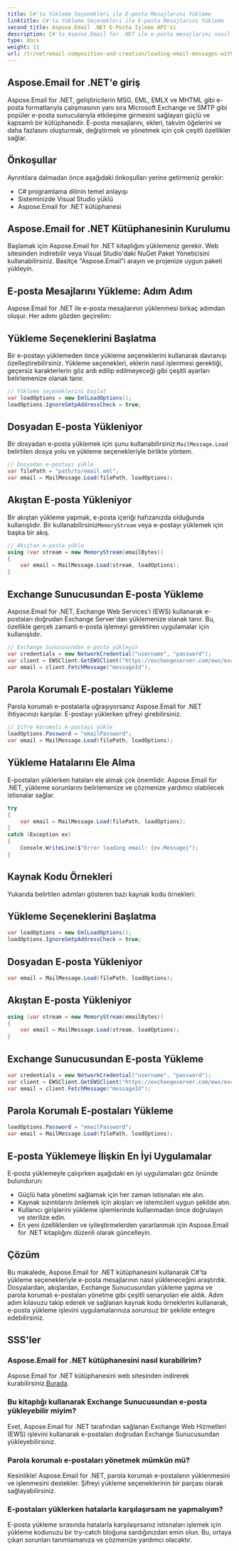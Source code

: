 ```yaml
---
title: C#'ta Yükleme Seçenekleri ile E-posta Mesajlarını Yükleme
linktitle: C#'ta Yükleme Seçenekleri ile E-posta Mesajlarını Yükleme
second_title: Aspose.Email .NET E-Posta İşleme API'si
description: C#'ta Aspose.Email for .NET ile e-posta mesajlarını nasıl yükleyeceğinizi öğrenin. Etkili e-posta yönetimi için adım adım kılavuzu ve kaynak kodu örneklerini keşfedin.
type: docs
weight: 11
url: /tr/net/email-composition-and-creation/loading-email-messages-with-load-options-in-csharp/
---
```


## Aspose.Email for .NET'e giriş

Aspose.Email for .NET, geliştiricilerin MSG, EML, EMLX ve MHTML gibi e-posta formatlarıyla çalışmasının yanı sıra Microsoft Exchange ve SMTP gibi popüler e-posta sunucularıyla etkileşime girmesini sağlayan güçlü ve kapsamlı bir kütüphanedir. E-posta mesajlarını, ekleri, takvim öğelerini ve daha fazlasını oluşturmak, değiştirmek ve yönetmek için çok çeşitli özellikler sağlar.

## Önkoşullar

Ayrıntılara dalmadan önce aşağıdaki önkoşulları yerine getirmeniz gerekir:

- C# programlama dilinin temel anlayışı
- Sisteminizde Visual Studio yüklü
- Aspose.Email for .NET kütüphanesi

## Aspose.Email for .NET Kütüphanesinin Kurulumu

Başlamak için Aspose.Email for .NET kitaplığını yüklemeniz gerekir. Web sitesinden indirebilir veya Visual Studio'daki NuGet Paket Yöneticisini kullanabilirsiniz. Basitçe "Aspose.Email"i arayın ve projenize uygun paketi yükleyin.

## E-posta Mesajlarını Yükleme: Adım Adım

Aspose.Email for .NET ile e-posta mesajlarının yüklenmesi birkaç adımdan oluşur. Her adımı gözden geçirelim:

## Yükleme Seçeneklerini Başlatma

Bir e-postayı yüklemeden önce yükleme seçeneklerini kullanarak davranışı özelleştirebilirsiniz. Yükleme seçenekleri, eklerin nasıl işlenmesi gerektiği, geçersiz karakterlerin göz ardı edilip edilmeyeceği gibi çeşitli ayarları belirlemenize olanak tanır.

```csharp
// Yükleme seçeneklerini başlat
var loadOptions = new EmlLoadOptions();
loadOptions.IgnoreSmtpAddressCheck = true;
```

## Dosyadan E-posta Yükleniyor

 Bir dosyadan e-posta yüklemek için şunu kullanabilirsiniz:`MailMessage.Load` belirtilen dosya yolu ve yükleme seçenekleriyle birlikte yöntem.

```csharp
// Dosyadan e-postayı yükle
var filePath = "path/to/email.eml";
var email = MailMessage.Load(filePath, loadOptions);
```

## Akıştan E-posta Yükleniyor

 Bir akıştan yükleme yapmak, e-posta içeriği hafızanızda olduğunda kullanışlıdır. Bir kullanabilirsiniz`MemoryStream` veya e-postayı yüklemek için başka bir akış.

```csharp
// Akıştan e-posta yükle
using (var stream = new MemoryStream(emailBytes))
{
    var email = MailMessage.Load(stream, loadOptions);
}
```

## Exchange Sunucusundan E-posta Yükleme

Aspose.Email for .NET, Exchange Web Services'i (EWS) kullanarak e-postaları doğrudan Exchange Server'dan yüklemenize olanak tanır. Bu, özellikle gerçek zamanlı e-posta işlemeyi gerektiren uygulamalar için kullanışlıdır.

```csharp
// Exchange Sunucusundan e-posta yükleyin
var credentials = new NetworkCredential("username", "password");
var client = EWSClient.GetEWSClient("https://exchangeserver.com/ews/exchange.asmx", kimlik bilgileri);
var email = client.FetchMessage("messageId");
```

## Parola Korumalı E-postaları Yükleme

Parola korumalı e-postalarla uğraşıyorsanız Aspose.Email for .NET ihtiyacınızı karşılar. E-postayı yüklerken şifreyi girebilirsiniz.

```csharp
// Şifre korumalı e-postayı yükle
loadOptions.Password = "emailPassword";
var email = MailMessage.Load(filePath, loadOptions);
```

## Yükleme Hatalarını Ele Alma

E-postaları yüklerken hataları ele almak çok önemlidir. Aspose.Email for .NET, yükleme sorunlarını belirlemenize ve çözmenize yardımcı olabilecek istisnalar sağlar.

```csharp
try
{
    var email = MailMessage.Load(filePath, loadOptions);
}
catch (Exception ex)
{
    Console.WriteLine($"Error loading email: {ex.Message}");
}
```

## Kaynak Kodu Örnekleri

Yukarıda belirtilen adımları gösteren bazı kaynak kodu örnekleri:

## Yükleme Seçeneklerini Başlatma

```csharp
var loadOptions = new EmlLoadOptions();
loadOptions.IgnoreSmtpAddressCheck = true;
```

## Dosyadan E-posta Yükleniyor

```csharp
var email = MailMessage.Load(filePath, loadOptions);
```

## Akıştan E-posta Yükleniyor

```csharp
using (var stream = new MemoryStream(emailBytes))
{
    var email = MailMessage.Load(stream, loadOptions);
}
```

## Exchange Sunucusundan E-posta Yükleme

```csharp
var credentials = new NetworkCredential("username", "password");
var client = EWSClient.GetEWSClient("https://exchangeserver.com/ews/exchange.asmx", kimlik bilgileri);
var email = client.FetchMessage("messageId");
```

## Parola Korumalı E-postaları Yükleme

```csharp
loadOptions.Password = "emailPassword";
var email = MailMessage.Load(filePath, loadOptions);
```

## E-posta Yüklemeye İlişkin En İyi Uygulamalar

E-posta yüklemeyle çalışırken aşağıdaki en iyi uygulamaları göz önünde bulundurun:

- Güçlü hata yönetimi sağlamak için her zaman istisnaları ele alın.
- Kaynak sızıntılarını önlemek için akışları ve istemcileri uygun şekilde atın.
- Kullanıcı girişlerini yükleme işlemlerinde kullanmadan önce doğrulayın ve sterilize edin.
- En yeni özelliklerden ve iyileştirmelerden yararlanmak için Aspose.Email for .NET kitaplığını düzenli olarak güncelleyin.

## Çözüm

Bu makalede, Aspose.Email for .NET kütüphanesini kullanarak C#'ta yükleme seçenekleriyle e-posta mesajlarının nasıl yükleneceğini araştırdık. Dosyalardan, akışlardan, Exchange Sunucusundan yükleme yapma ve parola korumalı e-postaları yönetme gibi çeşitli senaryoları ele aldık. Adım adım kılavuzu takip ederek ve sağlanan kaynak kodu örneklerini kullanarak, e-posta yükleme işlevini uygulamalarınıza sorunsuz bir şekilde entegre edebilirsiniz.

## SSS'ler

### Aspose.Email for .NET kütüphanesini nasıl kurabilirim?

 Aspose.Email for .NET kütüphanesini web sitesinden indirerek kurabilirsiniz.[Burada](https://releases.aspose.com/email/net).

### Bu kitaplığı kullanarak Exchange Sunucusundan e-posta yükleyebilir miyim?

Evet, Aspose.Email for .NET tarafından sağlanan Exchange Web Hizmetleri (EWS) işlevini kullanarak e-postaları doğrudan Exchange Sunucusundan yükleyebilirsiniz.

### Parola korumalı e-postaları yönetmek mümkün mü?

Kesinlikle! Aspose.Email for .NET, parola korumalı e-postaların yüklenmesini ve işlenmesini destekler. Şifreyi yükleme seçeneklerinin bir parçası olarak sağlayabilirsiniz.

### E-postaları yüklerken hatalarla karşılaşırsam ne yapmalıyım?

E-posta yükleme sırasında hatalarla karşılaşırsanız istisnaları işlemek için yükleme kodunuzu bir try-catch bloğuna sardığınızdan emin olun. Bu, ortaya çıkan sorunları tanımlamanıza ve çözmenize yardımcı olacaktır.